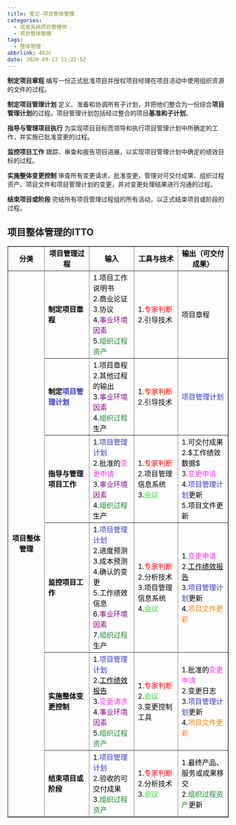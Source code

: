 ```yaml
---
title: 笔记-项目整体管理
categories:
  - 信息系统项目管理师
  - 项目整体管理
tags:
  - 整体管理
abbrlink: 462c
date: 2020-09-13 11:22:52
---
```


**制定项目章程**
编写一份正式批准项目并授权项目经理在项目活动中使用组织资源的文件的过程。

**制定项目管理计划**
定义、准备和协调所有子计划，并把他们整合为一份综合**项目管理计划**的过程。项目管理计划包括经过整合的项目**基准和子计划**。

**指导与管理项目执行**
为实现项目目标而领导和执行项目管理计划中所确定的工作，并实施已批准变更的过程。

**监控项目工作**
跟踪、审查和报告项目进展，以实现项目管理计划中确定的绩效目标的过程。

**实施整体变更控制**
审查所有变更请求，批准变更，管理对可交付成果、组织过程资产、项目文件和项目管理计划的变更，并对变更处理结果进行沟通的过程。

**结束项目或阶段**
完结所有项目管理过程组的所有活动，以正式结束项目或阶段的过程。

<!-- more -->

## 项目整体管理的ITTO

<table border="1" cellspacing="0"><tbody><tr><td style="text-align:center;vertical-align:middle;width:130px;"><span style="color:#000000;"><strong>分类</strong></span></td>
<td style="text-align:center;vertical-align:middle;width:173px;"><span style="color:#000000;"><strong>项目管理过程</strong></span></td>
<td style="text-align:center;vertical-align:middle;width:173px;"><span style="color:#000000;"><strong>输入</strong></span></td>
<td style="text-align:center;vertical-align:middle;width:168px;"><span style="color:#000000;"><strong>工具与技术</strong></span></td>
<td style="text-align:center;vertical-align:middle;width:169px;"><span style="color:#000000;"><strong>输出（可交付成果）</strong></span></td>
</tr>

<tr><td rowspan="6" style="text-align:center;vertical-align:middle;width:130px;"><span style="color:#000000;"><strong>项目整体管理</strong></span></td>
<td style="vertical-align:middle;width:173px;"><span style="color:#000000;"><strong>制定项目章程</strong></span></td>
<td style="vertical-align:middle;width:173px;"><span style="color:#000000;">1.项目工作说明书<br>
2.商业论证<br>
3.协议<br>
4.<span style="color:#880f8b;">事业环境因素</span><br><span style="color:#000000;">5.</span><span style="color:#198a2f;">组织过程资产</span></span></td>
<td style="vertical-align:middle;width:168px;"><span style="color:#000000;">1.<span style="color:#ff0000;">专家判断</span><br><span style="color:#000000;">2.引导技术</span></span></td>
<td style="vertical-align:middle;width:169px;"><span style="color:#000000;">项目章程</span></td>
</tr><tr><td style="vertical-align:middle;width:173px;"><span style="color:#000000;"><strong>制定<span style="color:#3236c9;"><strong>项目管理计划</strong></span></strong></span></td>
<td style="vertical-align:middle;width:173px;"><span style="color:#000000;">1.项目章程<br>
2.其他过程的输出<br>
3.<span style="color:#880f8b;">事业环境因素</span><br><span style="color:#000000;">4.</span><span style="color:#198a2f;">组织过程</span><span style="color:#000000;">生产</span></span></td>
<td style="vertical-align:middle;width:168px;"><span style="color:#000000;">1.<span style="color:#ff0000;">专家判断</span><br><span style="color:#000000;">2.引导技术</span></span></td>
<td style="vertical-align:middle;width:169px;"><span style="color:#3236c9;">项目管理计划</span></td>
</tr><tr><td style="vertical-align:middle;width:173px;"><span style="color:#000000;"><strong>指导与管理项目工作</strong></span></td>
<td style="vertical-align:middle;width:173px;"><span style="color:#000000;">1.<span style="color:#3236c9;">项目管理计划</span><br><span style="color:#000000;">2.批准的</span><span style="color:#fa3cef;">变更申请</span><br><span style="color:#000000;">3.</span><span style="color:#880f8b;">事业环境因素</span><br><span style="color:#000000;">4.</span><span style="color:#198a2f;">组织过程</span><span style="color:#000000;">生产</span></span></td>
<td style="vertical-align:middle;width:168px;"><span style="color:#000000;">1.<span style="color:#ff0000;">专家判断</span><br><span style="color:#000000;">2.项目管理信息系统<br>
3.</span><span style="color:#26da2a;">会议</span></span></td>
<td style="vertical-align:middle;width:169px;"><span style="color:#000000;">1.可交付成果<br>
2.$工作绩效数据$<br>
3.<span style="color:#fa3cef;">变更申请</span><br><span style="color:#000000;">4.</span><span style="color:#3236c9;">项目管理计划</span><span style="color:#000000;">更新<br>
5.</span><span style="color:#000000;">项目文件更新</span></span></td>
</tr><tr><td style="vertical-align:middle;width:173px;"><span style="color:#000000;"><strong>监控项目工作</strong></span></td>
<td style="vertical-align:middle;width:173px;"><span style="color:#000000;">1.<span style="color:#3236c9;">项目管理计划</span><br><span style="color:#000000;">2.进度预测<br>
3.成本预测<br>
4.确认的变更<br>
5.工作绩效信息<br>
6.</span><span style="color:#880f8b;">事业环境因素</span><br><span style="color:#000000;">7.</span><span style="color:#198a2f;">组织过程</span><span style="color:#000000;">生产</span></span></td>
<td style="vertical-align:middle;width:168px;"><span style="color:#000000;">1.<span style="color:#ff0000;">专家判断</span><br><span style="color:#000000;">2.分析技术<br>
3.项目管理信息系统<br>
4.</span><span style="color:#26da2a;">会议</span></span></td>
<td style="vertical-align:middle;width:169px;"><span style="color:#000000;">1.<span style="color:#fa3cef;">变更申请</span><br><span style="color:#000000;">2.</span><span style="color:#000000;"><u>工作绩效报告</u></span><br><span style="color:#000000;">3.</span><span style="color:#3236c9;">项目管理计划</span><span style="color:#000000;">更新<br>
4.</span><span style="color:#f7860c;">项目文件更新</span></span></td>
</tr><tr><td style="vertical-align:middle;width:173px;"><span style="color:#000000;"><strong>实施整体变更控制</strong></span></td>
<td style="vertical-align:middle;width:173px;"><span style="color:#000000;">1.<span style="color:#3236c9;">项目管理计划</span><br><span style="color:#000000;">2.</span><span style="color:#000000;"><u>工作绩效报告</u></span><br><span style="color:#000000;">3.</span><span style="color:#fa3cef;">变更请求</span><br><span style="color:#000000;">4.</span><span style="color:#880f8b;">事业环境因素</span><br><span style="color:#000000;">5.</span><span style="color:#198a2f;">组织过程资产</span></span></td>
<td style="vertical-align:middle;width:168px;"><span style="color:#000000;">1.<span style="color:#ff0000;">专家判断</span><br><span style="color:#000000;">2.</span><span style="color:#26da2a;">会议</span><br><span style="color:#000000;">3.变更控制工具</span></span></td>
<td style="vertical-align:middle;width:169px;"><span style="color:#000000;">1.批准的<span style="color:#fa3cef;">变更申请</span><br><span style="color:#000000;">2.变更日志<br>
3.</span><span style="color:#3236c9;">项目管理计划</span><span style="color:#000000;">更新<br>
4.</span><span style="color:#f7860c;">项目文件更新</span></span></td>
</tr><tr><td style="vertical-align:middle;width:173px;"><span style="color:#000000;"><strong>结束项目或阶段</strong></span></td>
<td style="vertical-align:middle;width:173px;"><span style="color:#000000;">1.<span style="color:#3236c9;">项目管理计划</span><br><span style="color:#000000;">2.验收的可交付成果<br>
3.</span><span style="color:#198a2f;">组织过程资产</span></span></td>
<td style="vertical-align:middle;width:168px;"><span style="color:#000000;">1.<span style="color:#ff0000;">专家判断</span><br><span style="color:#000000;">2.分析技术<br>
3.</span><span style="color:#26da2a;">会议</span></span></td>
<td style="vertical-align:middle;width:169px;"><span style="color:#000000;">1.最终产品、服务或成果移交<br>
2.<span style="color:#198a2f;">组织过程资产</span><span style="color:#000000;">更新</span></span></td>
</tr>
</tbody></table>
